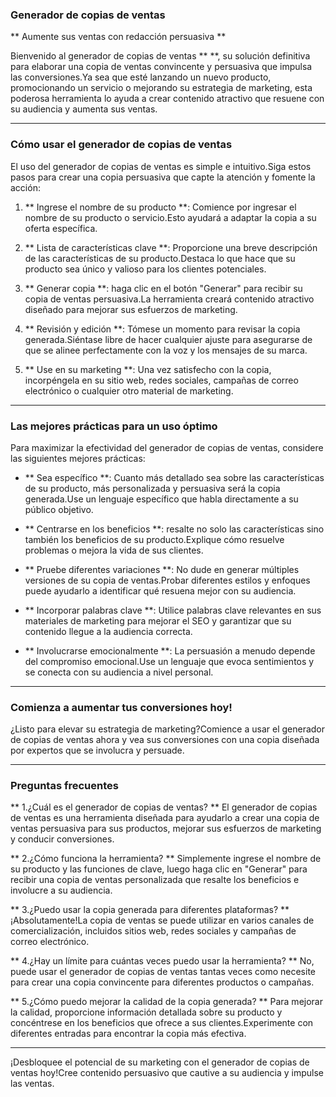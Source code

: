 ### Generador de copias de ventas

** Aumente sus ventas con redacción persuasiva **

Bienvenido al generador de copias de ventas ** **, su solución definitiva para elaborar una copia de ventas convincente y persuasiva que impulsa las conversiones.Ya sea que esté lanzando un nuevo producto, promocionando un servicio o mejorando su estrategia de marketing, esta poderosa herramienta lo ayuda a crear contenido atractivo que resuene con su audiencia y aumenta sus ventas.

---

### Cómo usar el generador de copias de ventas

El uso del generador de copias de ventas es simple e intuitivo.Siga estos pasos para crear una copia persuasiva que capte la atención y fomente la acción:

1. ** Ingrese el nombre de su producto **: Comience por ingresar el nombre de su producto o servicio.Esto ayudará a adaptar la copia a su oferta específica.

2. ** Lista de características clave **: Proporcione una breve descripción de las características de su producto.Destaca lo que hace que su producto sea único y valioso para los clientes potenciales.

3. ** Generar copia **: haga clic en el botón "Generar" para recibir su copia de ventas persuasiva.La herramienta creará contenido atractivo diseñado para mejorar sus esfuerzos de marketing.

4. ** Revisión y edición **: Tómese un momento para revisar la copia generada.Siéntase libre de hacer cualquier ajuste para asegurarse de que se alinee perfectamente con la voz y los mensajes de su marca.

5. ** Use en su marketing **: Una vez satisfecho con la copia, incorpéngela en su sitio web, redes sociales, campañas de correo electrónico o cualquier otro material de marketing.

---

### Las mejores prácticas para un uso óptimo

Para maximizar la efectividad del generador de copias de ventas, considere las siguientes mejores prácticas:

- ** Sea específico **: Cuanto más detallado sea sobre las características de su producto, más personalizada y persuasiva será la copia generada.Use un lenguaje específico que habla directamente a su público objetivo.

- ** Centrarse en los beneficios **: resalte no solo las características sino también los beneficios de su producto.Explique cómo resuelve problemas o mejora la vida de sus clientes.

- ** Pruebe diferentes variaciones **: No dude en generar múltiples versiones de su copia de ventas.Probar diferentes estilos y enfoques puede ayudarlo a identificar qué resuena mejor con su audiencia.

- ** Incorporar palabras clave **: Utilice palabras clave relevantes en sus materiales de marketing para mejorar el SEO y garantizar que su contenido llegue a la audiencia correcta.

- ** Involucrarse emocionalmente **: La persuasión a menudo depende del compromiso emocional.Use un lenguaje que evoca sentimientos y se conecta con su audiencia a nivel personal.

---

### Comienza a aumentar tus conversiones hoy!

¿Listo para elevar su estrategia de marketing?Comience a usar el generador de copias de ventas ahora y vea sus conversiones con una copia diseñada por expertos que se involucra y persuade.

---

### Preguntas frecuentes

** 1.¿Cuál es el generador de copias de ventas? **
El generador de copias de ventas es una herramienta diseñada para ayudarlo a crear una copia de ventas persuasiva para sus productos, mejorar sus esfuerzos de marketing y conducir conversiones.

** 2.¿Cómo funciona la herramienta? **
Simplemente ingrese el nombre de su producto y las funciones de clave, luego haga clic en "Generar" para recibir una copia de ventas personalizada que resalte los beneficios e involucre a su audiencia.

** 3.¿Puedo usar la copia generada para diferentes plataformas? **
¡Absolutamente!La copia de ventas se puede utilizar en varios canales de comercialización, incluidos sitios web, redes sociales y campañas de correo electrónico.

** 4.¿Hay un límite para cuántas veces puedo usar la herramienta? **
No, puede usar el generador de copias de ventas tantas veces como necesite para crear una copia convincente para diferentes productos o campañas.

** 5.¿Cómo puedo mejorar la calidad de la copia generada? **
Para mejorar la calidad, proporcione información detallada sobre su producto y concéntrese en los beneficios que ofrece a sus clientes.Experimente con diferentes entradas para encontrar la copia más efectiva.

---

¡Desbloquee el potencial de su marketing con el generador de copias de ventas hoy!Cree contenido persuasivo que cautive a su audiencia y impulse las ventas.